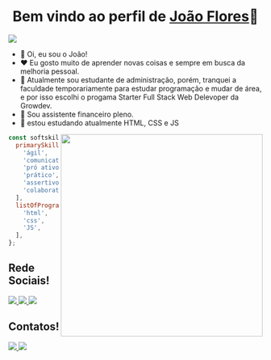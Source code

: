 <!--
**joao-cflores/joao-cflores** is a ✨ _special_ ✨ repository because its `README.md` (this file) appears on your GitHub profile.

Here are some ideas to get you started:

- 🔭 I’m currently working on ...
- 🌱 I’m currently learning ...
- 👯 I’m looking to collaborate on ...
- 🤔 I’m looking for help with ...
- 💬 Ask me about ...
- 📫 How to reach me: ...
- 😄 Pronouns: ...
- ⚡ Fun fact: ...
-->
<p align="center">
  <h1 align="center">Bem vindo ao perfil de <a href="https://github.com/joao-cflores">João Flores</a>👋</h1>
</p>
<p align="center">
  <a align="center" href="https://github.com/DenverCoder1/readme-typing-svg"> </a>
</p>
<p></p>
<img align="center" src="https://media.giphy.com/media/M9gbBd9nbDrOTu1Mqx/giphy.gif">
<ul>
  <li>👋 Oi, eu sou o João!</li>
  <li>❤️ Eu gosto muito de aprender novas coisas e sempre em busca da melhoria pessoal.</li>
  <li>🌱 Atualmente sou estudante de administração, porém, tranquei a faculdade temporariamente para estudar programação e mudar de área, e por isso escolhi o progama Starter Full Stack Web Delevoper da Growdev.</li>
  <li>💼 Sou assistente financeiro pleno.</li>
  <li>🧐 estou estudando atualmente HTML, CSS e JS</li>
</ul>

<img align="right" width="400" src="https://i.giphy.com/media/qgQUggAC3Pfv687qPC/giphy.webp" />

```js
const softskills and ProgrammingLanguage= {
  primarySkillset: [
    'ágil',
    'comunicativo',
    'pró ativo',
    'prático', 
    'assertivo',
    'colaborativo'
  ],
  listOfProgrammingLanguages: [
    'html', 
    'css',
    'JS', 
  ],
};
```



## **Rede Sociais!**

<a href="https://twitter.com/flowers1903">
  <img src="https://img.shields.io/badge/Twitter-1DA1F2?style=for-the-badge&logo=twitter&logoColor=white" />  
</a>

</a>
<a href="https://www.instagram.com/joao_cf/">
  <img src="https://img.shields.io/badge/Instagram-E4405F?style=for-the-badge&logo=instagram&logoColor=white" />  
</a>
<a href="https://www.linkedin.com/in/jo%C3%A3o-flores-746035168">
  <img src="https://img.shields.io/badge/LinkedIn-0077B5?style=for-the-badge&logo=linkedin&logoColor=white" />
</a>

</br>

## **Contatos!**

<a href="https://api.whatsapp.com/send?phone=5551999104027&text=Ol%C3%A1,%20amigo(a)!">
  <img src="https://img.shields.io/badge/WhatsApp-25D366?style=for-the-badge&logo=whatsapp&logoColor=white" />  
</a>
<a href="https://t.me/JoaoFlores852">
  <img src="https://img.shields.io/badge/Telegram-2CA5E0?style=for-the-badge&logo=telegram&logoColor=white" />
</a>
<br/>

